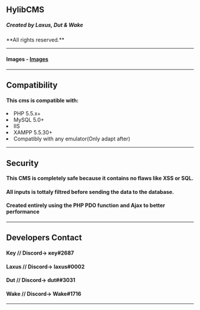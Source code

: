 <h2><b>HylibCMS</b></h2>
<h5>Created by Laxus, Dut & Wake</h5>
**All rights reserved.**
<hr>
<h4>Images - <a href="https://imgur.com/a/Pag3tGq" target="_blank">Images</a></h4>
<hr>
<h2>Compatibility</h2>
<h4>This cms is compatible with:</h4>
<li>PHP 5.5.x+</li>
<li>MySQL 5.0+</li>
<li>IIS</li>
<li>XAMPP 5.5.30+</li>
<li>Compatibly with any emulator(Only adapt after)</li>
<hr>
<h2>Security</h2>
<h4>This CMS is completely safe because it contains no flaws like XSS or SQL.</h4>
<h4>All inputs is tottaly filtred before sending the data to the database.</h4>
<h4>Created entirely using the PHP PDO function and Ajax to better performance</h4>
<hr>
<h2>Developers Contact</h2>
<h4>Key // Discord-> кey#2687</h4>
<h4>Laxus // Discord-> laxus#0002</h4>
<h4>Dut // Discord-> dut##3031</h4>
<h4>Wake // Discord-> Wake#1716</h4>
<hr>
